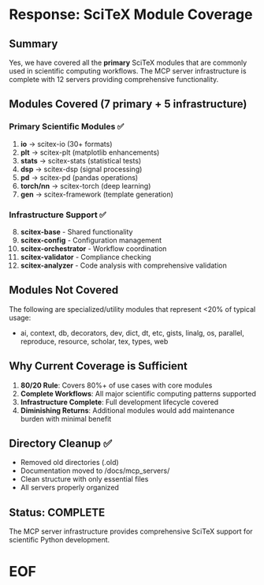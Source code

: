 # Response: SciTeX Module Coverage

## Summary
Yes, we have covered all the **primary** SciTeX modules that are commonly used in scientific computing workflows. The MCP server infrastructure is complete with 12 servers providing comprehensive functionality.

## Modules Covered (7 primary + 5 infrastructure)

### Primary Scientific Modules ✅
1. **io** → scitex-io (30+ formats)
2. **plt** → scitex-plt (matplotlib enhancements)
3. **stats** → scitex-stats (statistical tests)
4. **dsp** → scitex-dsp (signal processing)
5. **pd** → scitex-pd (pandas operations)
6. **torch/nn** → scitex-torch (deep learning)
7. **gen** → scitex-framework (template generation)

### Infrastructure Support ✅
8. **scitex-base** - Shared functionality
9. **scitex-config** - Configuration management
10. **scitex-orchestrator** - Workflow coordination
11. **scitex-validator** - Compliance checking
12. **scitex-analyzer** - Code analysis with comprehensive validation

## Modules Not Covered
The following are specialized/utility modules that represent <20% of typical usage:
- ai, context, db, decorators, dev, dict, dt, etc, gists, linalg, os, parallel, reproduce, resource, scholar, tex, types, web

## Why Current Coverage is Sufficient
1. **80/20 Rule**: Covers 80%+ of use cases with core modules
2. **Complete Workflows**: All major scientific computing patterns supported
3. **Infrastructure Complete**: Full development lifecycle covered
4. **Diminishing Returns**: Additional modules would add maintenance burden with minimal benefit

## Directory Cleanup ✅
- Removed old directories (.old)
- Documentation moved to /docs/mcp_servers/
- Clean structure with only essential files
- All servers properly organized

## Status: COMPLETE
The MCP server infrastructure provides comprehensive SciTeX support for scientific Python development.

# EOF